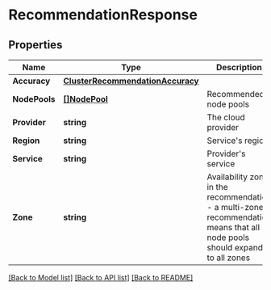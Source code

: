 # RecommendationResponse

## Properties

Name | Type | Description | Notes
------------ | ------------- | ------------- | -------------
**Accuracy** | [**ClusterRecommendationAccuracy**](ClusterRecommendationAccuracy.md) |  | [optional] 
**NodePools** | [**[]NodePool**](NodePool.md) | Recommended node pools | [optional] 
**Provider** | **string** | The cloud provider | [optional] 
**Region** | **string** | Service&#39;s region | [optional] 
**Service** | **string** | Provider&#39;s service | [optional] 
**Zone** | **string** | Availability zone in the recommendation - a multi-zone recommendation means that all node pools should expand to all zones | [optional] 

[[Back to Model list]](../README.md#documentation-for-models) [[Back to API list]](../README.md#documentation-for-api-endpoints) [[Back to README]](../README.md)


